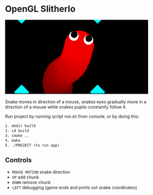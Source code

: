 # OpenGL SlitherIo
![alt text](snake.png)

Snake moves in direction of a mouse, 
snakes eyes gradually move in a direction of a mouse 
while snakes pupils constantly follow it.

Run project by running script run.sh from console, or by doing this:

    1. mkdir build
    2. cd build
    3. cmake ..
    4. make
    5. ./PROJECT (to run app)


## Controls
- ```MOUSE MOTION``` snake direction
- ```UP``` add chunk 
- ```DOWN``` remove chunk
- ```LEFT``` debugging (game ends and prints out snake coordinates)
